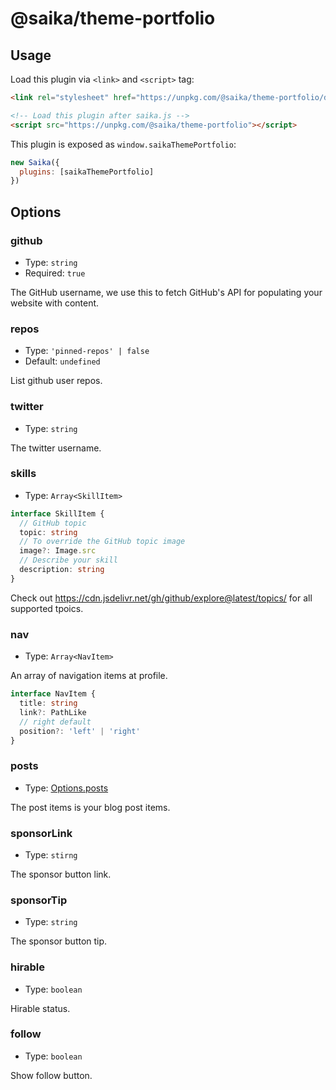 # @saika/theme-portfolio

## Usage

Load this plugin via `<link>` and `<script>` tag:

```html
<link rel="stylesheet" href="https://unpkg.com/@saika/theme-portfolio/dist/index.css">

<!-- Load this plugin after saika.js -->
<script src="https://unpkg.com/@saika/theme-portfolio"></script>
```

This plugin is exposed as `window.saikaThemePortfolio`:

```js
new Saika({
  plugins: [saikaThemePortfolio]
})
```

## Options

### github

- Type: `string`
- Required: `true`

The GitHub username, we use this to fetch GitHub's API for populating your website with content.

### repos

- Type: `'pinned-repos' | false`
- Default: `undefined`

List github user repos.

### twitter

- Type: `string`

The twitter username.

### skills

- Type: `Array<SkillItem>`

```ts
interface SkillItem {
  // GitHub topic
  topic: string
  // To override the GitHub topic image
  image?: Image.src
  // Describe your skill
  description: string
}
```

Check out https://cdn.jsdelivr.net/gh/github/explore@latest/topics/ for all supported tpoics.

### nav

- Type: `Array<NavItem>`

An array of navigation items at profile.

```ts
interface NavItem {
  title: string
  link?: PathLike
  // right default
  position?: 'left' | 'right'
}
```

### posts

- Type: [Options.posts](/reference/options#posts)

The post items is your blog post items.

### sponsorLink

- Type: `stirng`

The sponsor button link.

### sponsorTip

- Type: `string`

The sponsor button tip.

### hirable

- Type: `boolean`

Hirable status.

### follow

- Type: `boolean`

Show follow button.
